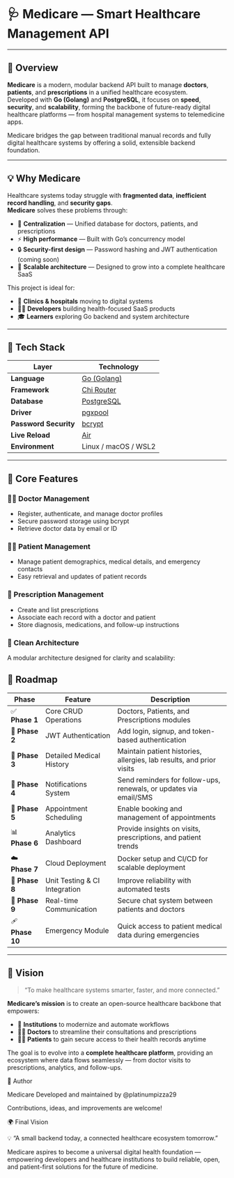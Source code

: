 # 🩺 Medicare — Smart Healthcare Management API

---

## 📘 Overview

**Medicare** is a modern, modular backend API built to manage **doctors**, **patients**, and **prescriptions** in a unified healthcare ecosystem.  
Developed with **Go (Golang)** and **PostgreSQL**, it focuses on **speed**, **security**, and **scalability**, forming the backbone of future-ready digital healthcare platforms — from hospital management systems to telemedicine apps.

Medicare bridges the gap between traditional manual records and fully digital healthcare systems by offering a solid, extensible backend foundation.

---

## 💡 Why Medicare

Healthcare systems today struggle with **fragmented data**, **inefficient record handling**, and **security gaps**.  
**Medicare** solves these problems through:

- 🧠 **Centralization** — Unified database for doctors, patients, and prescriptions  
- ⚡ **High performance** — Built with Go’s concurrency model  
- 🔒 **Security-first design** — Password hashing and JWT authentication (coming soon)  
- 🧩 **Scalable architecture** — Designed to grow into a complete healthcare SaaS  

This project is ideal for:
- 🏥 **Clinics & hospitals** moving to digital systems  
- 👨‍💻 **Developers** building health-focused SaaS products  
- 🎓 **Learners** exploring Go backend and system architecture  

---

## 🧰 Tech Stack

| Layer | Technology |
|-------|-------------|
| **Language** | [Go (Golang)](https://go.dev/) |
| **Framework** | [Chi Router](https://github.com/go-chi/chi) |
| **Database** | [PostgreSQL](https://www.postgresql.org/) |
| **Driver** | [pgxpool](https://github.com/jackc/pgx) |
| **Password Security** | [bcrypt](https://pkg.go.dev/golang.org/x/crypto/bcrypt) |
| **Live Reload** | [Air](https://github.com/air-verse/air) |
| **Environment** | Linux / macOS / WSL2 |

---

## 🧩 Core Features

### 👨‍⚕️ Doctor Management
- Register, authenticate, and manage doctor profiles  
- Secure password storage using bcrypt  
- Retrieve doctor data by email or ID  

### 🧍‍♂️ Patient Management
- Manage patient demographics, medical details, and emergency contacts  
- Easy retrieval and updates of patient records  

### 💊 Prescription Management
- Create and list prescriptions  
- Associate each record with a doctor and patient  
- Store diagnosis, medications, and follow-up instructions  

### 🧠 Clean Architecture
A modular architecture designed for clarity and scalability:

## 🧾 Roadmap

| Phase | Feature | Description |
|--------|----------|-------------|
| ✅ **Phase 1** | Core CRUD Operations | Doctors, Patients, and Prescriptions modules |
| 🧩 **Phase 2** | JWT Authentication | Add login, signup, and token-based authentication |
| 🧠 **Phase 3** | Detailed Medical History | Maintain patient histories, allergies, lab results, and prior visits |
| 🔔 **Phase 4** | Notifications System | Send reminders for follow-ups, renewals, or updates via email/SMS |
| 📅 **Phase 5** | Appointment Scheduling | Enable booking and management of appointments |
| 📊 **Phase 6** | Analytics Dashboard | Provide insights on visits, prescriptions, and patient trends |
| ☁️ **Phase 7** | Cloud Deployment | Docker setup and CI/CD for scalable deployment |
| 🧪 **Phase 8** | Unit Testing & CI Integration | Improve reliability with automated tests |
| 💬 **Phase 9** | Real-time Communication | Secure chat system between patients and doctors |
| 🩹 **Phase 10** | Emergency Module | Quick access to patient medical data during emergencies |

---

## 🧠 Vision

> “To make healthcare systems smarter, faster, and more connected.”

**Medicare’s mission** is to create an open-source healthcare backbone that empowers:
- 🏥 **Institutions** to modernize and automate workflows  
- 👨‍⚕️ **Doctors** to streamline their consultations and prescriptions  
- 🧍‍♀️ **Patients** to gain secure access to their health records anytime  

The goal is to evolve into a **complete healthcare platform**, providing an ecosystem where data flows seamlessly — from doctor visits to prescriptions, analytics, and follow-ups.


👤 Author

Medicare
Developed and maintained by @platinumpizza29

Contributions, ideas, and improvements are welcome!

🌍 Final Vision

💡 “A small backend today, a connected healthcare ecosystem tomorrow.”

Medicare aspires to become a universal digital health foundation — empowering developers and healthcare institutions to build reliable, open, and patient-first solutions for the future of medicine.